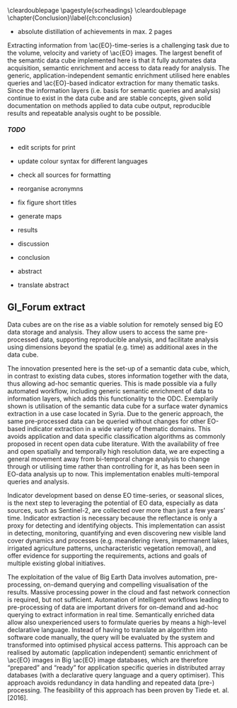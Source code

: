 \cleardoublepage
\pagestyle{scrheadings}
\cleardoublepage
\chapter{Conclusion}\label{ch:conclusion}

- absolute distillation of achievements in max. 2 pages

Extracting information from \ac{EO}-time-series is a challenging task due to the volume, velocity and variety of \ac{EO} images. The largest benefit of the semantic data cube implemented here is that it fully automates data acquisition, semantic enrichment and access to data ready for analysis. The generic, application-independent semantic enrichment utilised here enables queries and \ac{EO}-based indicator extraction for many thematic tasks. Since the information layers (i.e. basis for semantic queries and analysis) continue to exist in the data cube and are stable concepts, given solid documentation on methods applied to data cube output, reproducible results and repeatable analysis ought to be possible.


##### TODO
- edit scripts for print
- update colour syntax for different languages
- check all sources for formatting
- reorganise acronymns
- fix figure short titles


- generate maps
- results
- discussion
- conclusion
- abstract
- translate abstract


## GI_Forum extract

Data cubes are on the rise as a viable solution for remotely sensed big EO data storage and analysis. They allow users to access the same pre-processed data, supporting reproducible analysis, and facilitate analysis using dimensions beyond the spatial (e.g. time) as additional axes in the data cube.

The innovation presented here is the set-up of a semantic data cube, which, in contrast to existing data cubes, stores information together with the data, thus allowing ad-hoc semantic queries. This is made possible via a fully automated workflow, including generic semantic enrichment of data to information layers, which adds this functionality to the ODC. Exemplarily shown is utilisation of the semantic data cube for a surface water dynamics extraction in a use case located in Syria. Due to the generic approach, the same pre-processed data can be queried without changes for other EO-based indicator extraction in a wide variety of thematic domains. This avoids application and data specific classification algorithms as commonly proposed in recent open data cube literature. With the availability of free and open spatially and temporally high resolution data, we are expecting a general movement away from bi-temporal change analysis to change through or utilising time rather than controlling for it, as has been seen in EO-data analysis up to now. This implementation enables multi-temporal queries and analysis.

Indicator development based on dense EO time-series, or seasonal slices, is the next step to leveraging the potential of EO data, especially as data sources, such as Sentinel-2, are collected over more than just a few years’ time. Indicator extraction is necessary because the reflectance is only a proxy for detecting and identifying objects. This implementation can assist in detecting, monitoring, quantifying and even discovering new visible land cover dynamics and processes (e.g. meandering rivers, impermanent lakes, irrigated agriculture patterns, uncharacteristic vegetation removal), and offer evidence for supporting the requirements, actions and goals of multiple existing global initiatives.

The exploitation of the value of Big Earth Data involves automation, pre-processing, on-demand querying and compelling visualisation of the results. Massive processing power in the cloud and fast network connection is required, but not sufficient. Automation of intelligent workflows leading to pre-processing of data are important drivers for on-demand and ad-hoc querying to extract information in real time. Semantically enriched data allow also unexperienced users to formulate queries by means a high-level declarative language. Instead of having to translate an algorithm into software code manually, the query will be evaluated by the system and transformed into optimised physical access patterns. This approach can be realised by automatic (application independent) semantic enrichment of \ac{EO} images in Big \ac{EO} image databases, which are therefore “prepared” and “ready” for application specific queries in distributed array databases (with a declarative query language and a query optimiser). This approach avoids redundancy in data handling and repeated data (pre-) processing. The feasibility of this approach has been proven by Tiede et. al. [2016].
